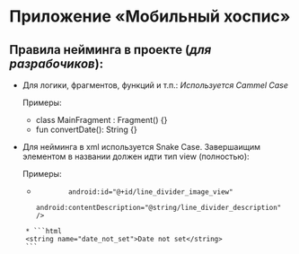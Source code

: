 # Приложение «Мобильный хоспис»
## Правила нейминга в проекте (*для разрабочиков*):
* Для логики, фрагментов, функций и т.п.:
*Используется Cammel Case*

  Примеры:
  * class MainFragment : Fragment() {}
  * fun convertDate(): String {}
* Для нейминга в xml используется Snake Case. Завершаищим элементом в названии должен идти тип view (полностью):
  
  Примеры:
  * ```     <ImageView
            android:id="@+id/line_divider_image_view"
            android:contentDescription="@string/line_divider_description" />
```
    * ```html 
    <string name="date_not_set">Date not set</string>
    ```
